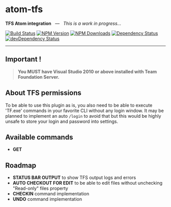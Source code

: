 # atom-tfs
**TFS Atom integration** _&nbsp; ― &nbsp; This is a work in progress..._

[![Build Status](https://travis-ci.org/ivangabriele/atom-tfs.svg?branch=master)](https://travis-ci.org/ivangabriele/atom-tfs)
[![NPM Version](https://img.shields.io/npm/v/atom-tfs.svg?style=flat)](https://www.npmjs.org/package/atom-tfs)
[![NPM Downloads](https://img.shields.io/npm/dm/atom-tfs.svg?style=flat)](https://www.npmjs.org/package/atom-tfs)
[![Dependency Status](https://david-dm.org/ivangabriele/atom-tfs.svg)](https://david-dm.org/ivangabriele/atom-tfs)
[![devDependency Status](https://david-dm.org/ivangabriele/atom-tfs/dev-status.svg)](https://david-dm.org/ivangabriele/atom-tfs#info=devDependencies)

---

## Important !

> **You MUST have Visual Studio 2010 or above installed with Team Foundation Server.**

## About TFS permissions

To be able to use this plugin as is, you also need to be able to execute 'TF.exe' commands in your favorite CLI without any login window. It may be planned to implement an auto `/login` to avoid that but this would be highly unsafe to store your login and password into settings.

## Available commands

- **GET**

## Roadmap

- **STATUS BAR OUTPUT** to show TFS output logs and errors
- **AUTO CHECKOUT FOR EDIT** to be able to edit files without unchecking "Read-only" files property
- **CHECKIN** command implementation
- **UNDO** command implementation
